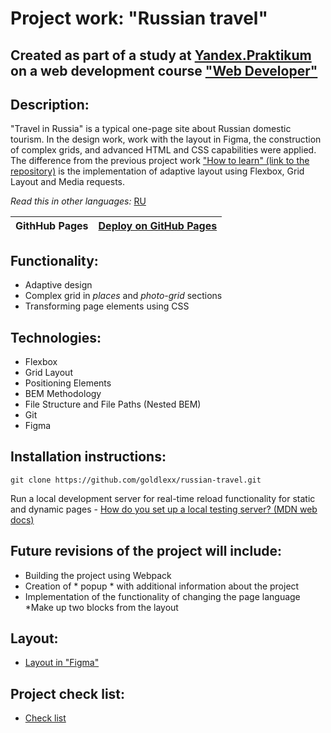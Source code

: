 # Project work: "Russian travel"

## Created as part of a study at [Yandex.Praktikum](https://praktikum.yandex.com/) on a web development course ["Web Developer"](https://practicum.yandex.com/web/)

## Description:

"Travel in Russia" is a typical one-page site about Russian domestic tourism. In the design work, work with the layout in Figma, the construction of complex grids, and advanced HTML and CSS capabilities were applied. The difference from the previous project work ["How to learn" (link to the repository)](https://goldlexx.github.io/how-to-learn/) is the implementation of adaptive layout using Flexbox, Grid Layout and Media requests.

*Read this in other languages:* [RU]()

| **GithHub Pages** | [Deploy on GitHub Pages](https://goldlexx.github.io/russian-travel/) |
| ----------------- | -------------------------------------------------------------------- |

## Functionality:

* Adaptive design
* Complex grid in *places* and *photo-grid* sections
* Transforming page elements using CSS

## Technologies:

* Flexbox
* Grid Layout
* Positioning Elements
* BEM Methodology
* File Structure and File Paths (Nested BEM)
* Git
* Figma

## Installation instructions:

```
git clone https://github.com/goldlexx/russian-travel.git
```
Run a local development server for real-time reload functionality for static and dynamic pages - [How do you set up a local testing server? (MDN web docs)](https://developer.mozilla.org/en-US/docs/Learn/Common_questions/set_up_a_local_testing_server)

## Future revisions of the project will include:

* Building the project using Webpack
* Creation of * popup * with additional information about the project
* Implementation of the functionality of changing the page language
*Make up two blocks from the layout

## Layout:

* [Layout in "Figma"](https://www.figma.com/file/5S2WSbEFL6awjVWJ0NWL8Q/Sprint-3_-Russia-_-desktop-%2B-mobile?node-id=28503%3A0)

## Project check list:

* [Check list](https://code.s3.yandex.net/web-developer/checklists/new-program/checklist-3/index.html)
